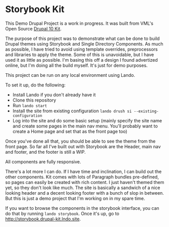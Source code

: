 # Storybook Kit

This Demo Drupal Project is a work in progress. It was built from VML's Open Source [Drupal 10 Kit](https://github.com/WPP-Public/Drupal-KIT/tree/10.0.0).

The purpose of this project was to demonstrate what can be done to build Drupal themes using Storybook and Single Directory Components. As much as possible, I have tried to avoid using template overrides, preprocessors and libraries to apply the theme. Some of this is unavoidable, but I have used it as little as possible. I'm basing this off a design I found advertized online, but I'm doing all the build myself. It's just for demo purposes.

This project can be run on any local environment using Lando.

To set it up, do the following:

- Install Lando if you don't already have it
- Clone this repository
- Run `lando start`
- Install the site from existing configuration `lando drush si --existing-configuration`
- Log into the site and do some basic setup (mainly specify the site name and create some pages in the main nav menu. You'll probably want to create a Home page and set that as the front page too)

Once you've done all that, you should be able to see the theme from the front page. So far all I've built out with Storybook are the Header, main nav and footer, and the footer is still a WIP.

All components are fully responsive.

There's a lot more I can do. If I have time and inclination, I can build out the other components. Kit comes with lots of Paragraph bundles pre-defined, so pages can easily be created with rich content. I just haven't themed them yet, so they don't look like much. The site is basically a sandwich of a nice looking header and a decent looking footer with a bunch of slop in between. But this is just a demo project that I'm working on in my spare time.

If you want to browse the components in the storybook interface, you can do that by running `lando storybook`. Once it's up, go to http://storybook.drupal-kit.lndo.site.
